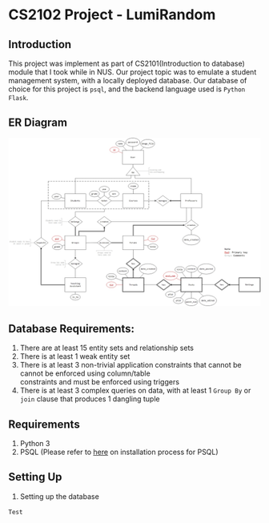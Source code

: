 # CS2102 Project - LumiRandom
## Introduction
This project was implement as part of CS2101(Introduction to database) module that I took while in NUS. Our project topic was to emulate a student management system, with a locally deployed database. Our database of choice for this project is `psql`, and the backend language used is `Python Flask`.

## ER Diagram
![ER Diagram](https://github.com/joelczk/CS2102-Project/blob/v1.2/ER%20Diagram.jpg)

## Database Requirements:
1. There are at least 15 entity sets and relationship sets
2. There is at least 1 weak entity set
3. There is at least 3 non-trivial application constraints that cannot be cannot be enforced using column/table\
constraints and must be enforced using triggers
4. There is at least 3 complex queries on data, with at least 1 `Group By` or `join` clause that produces 1 dangling tuple

## Requirements
1. Python 3
2. PSQL (Please refer to [here](https://www.guru99.com/download-install-postgresql.html) on installation process for PSQL)

## Setting Up
1. Setting up the database
```psql
Test
```
